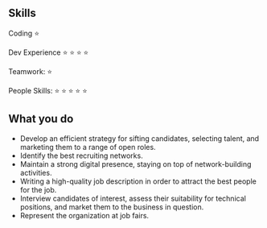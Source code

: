 ## Skills
Coding :star:

Dev Experience :star: :star: :star: :star:

Teamwork: :star:

People Skills: :star: :star: :star: :star: :star:

## What you do
* Develop an efficient strategy for sifting candidates, selecting talent, and marketing them to a range of open roles. 
* Identify the best recruiting networks.
* Maintain a strong digital presence, staying on top of network-building activities.
* Writing a high-quality job description in order to attract the best people for the job.
* Interview candidates of interest, assess their suitability for technical positions, and market them to the business in question.
* Represent the organization at job fairs. 